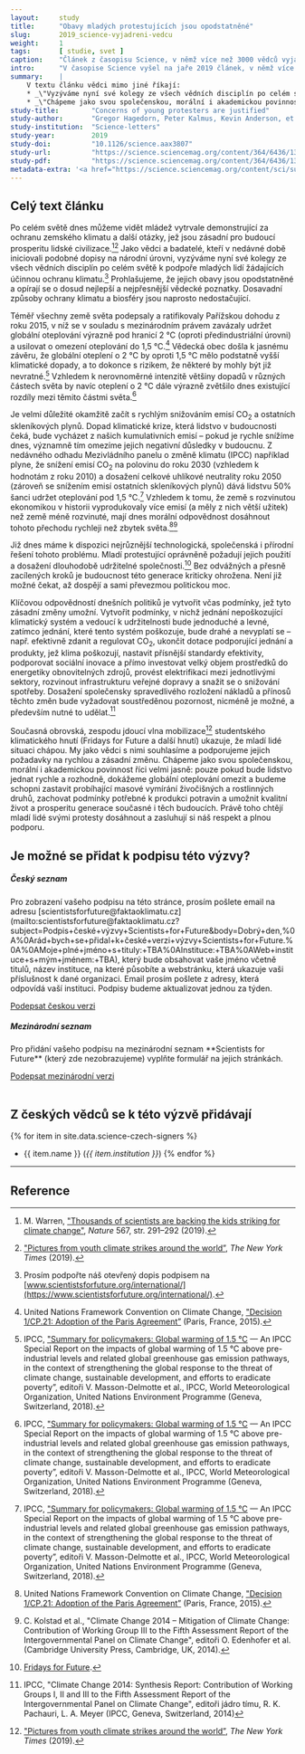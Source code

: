 ```yaml
---
layout:     study
title:      "Obavy mladých protestujících jsou opodstatněné"
slug:       2019_science-vyjadreni-vedcu
weight:     1
tags:       [ studie, svet ]
caption:    "Článek z časopisu Science, v němž více než 3000 vědců vyjádřilo podporu hnutím za záchranu klimatu."
intro:      "V časopise Science vyšel na jaře 2019 článek, v němž více než 3000 světových vědců a akademiků vyjádřilo podporu hnutím za záchranu klimatu. Samotný text článku je krátký, ale jeho příloha obsahuje 51 stran plných podpisů vědců z celého světa."
summary:    |
    V textu článku vědci mimo jiné říkají:
    * _\"Vyzýváme nyní své kolegy ze všech vědních disciplín po celém světě k podpoře mladých lidí žádajících účinnou ochranu klimatu. Prohlašujeme, že jejich obavy jsou opodstatněné a opírají se o dosud nejlepší a nejpřesnější vědecké poznatky. Dosavadní způsoby ochrany klimatu a biosféry jsou naprosto nedostačující.\"_
    * _\"Chápeme jako svou společenskou, morální i akademickou povinnost říci velmi jasně: pouze pokud bude lidstvo jednat rychle a rozhodně, dokážeme globální oteplování omezit a budeme schopni zastavit probíhající masové vymírání živočišných a rostlinných druhů, zachovat podmínky potřebné k produkci potravin a umožnit kvalitní život a prosperitu generace současné i těch budoucích. Právě toho chtějí mladí lidé svými protesty dosáhnout a zasluhují si náš respekt a plnou podporu.\"_
study-title:        "Concerns of young protesters are justified"
study-author:       "Gregor Hagedorn, Peter Kalmus, Kevin Anderson, et al."
study-institution:  "Science-letters"
study-year:         2019
study-doi:          "10.1126/science.aax3807"
study-url:          "https://science.sciencemag.org/content/364/6436/139.2"
study-pdf:          "https://science.sciencemag.org/content/364/6436/139.2.full.pdf"
metadata-extra: '<a href="https://science.sciencemag.org/content/sci/suppl/2019/04/10/364.6436.139-b.DC1/aax3807-Hagedorn-SM.pdf" id="study-link-3" class="btn btn-secondary">Příloha s podpisy (PDF)</a>'
---
```

## Celý text článku

Po celém světě dnes můžeme vidět mládež vytrvale demonstrující za ochranu zemského klimatu a další otázky, jež jsou zásadní pro budoucí prosperitu lidské civilizace.[^1][^2] Jako vědci a badatelé, kteří v nedávné době iniciovali podobné dopisy na národní úrovni, vyzýváme nyní své kolegy ze všech vědních disciplín po celém světě k podpoře mladých lidí žádajících účinnou ochranu klimatu.[^3] Prohlašujeme, že jejich obavy jsou opodstatněné a opírají se o dosud nejlepší a nejpřesnější vědecké poznatky. Dosavadní způsoby ochrany klimatu a biosféry jsou naprosto nedostačující.

Téměř všechny země světa podepsaly a ratifikovaly Pařížskou dohodu z roku 2015, v níž se v souladu s mezinárodním právem zavázaly udržet globální oteplování výrazně pod hranicí 2 °C (oproti předindustriální úrovni) a usilovat o omezení oteplování do 1,5 °C.[^4] Vědecká obec došla k jasnému závěru, že globální oteplení o 2 °C by oproti 1,5 °C mělo podstatně vyšší klimatické dopady, a to dokonce s rizikem, že některé by mohly být již nevratné.[^5] Vzhledem k nerovnoměrné intenzitě většiny dopadů v různých částech světa by navíc oteplení o 2 °C dále výrazně zvětšilo dnes existující rozdíly mezi těmito částmi světa.[^5]

Je velmi důležité okamžitě začít s rychlým snižováním emisí CO<sub>2</sub> a ostatních skleníkových plynů. Dopad klimatické krize, která lidstvo v budoucnosti čeká, bude vycházet z našich kumulativních emisí &ndash; pokud je rychle snížíme dnes, významně tím omezíme jejich negativní důsledky v budoucnu. Z nedávného odhadu Mezivládního panelu o změně klimatu (IPCC) například plyne, že snížení emisí CO<sub>2</sub> na polovinu do roku 2030 (vzhledem k hodnotám z roku 2010) a dosažení celkové uhlíkové neutrality roku 2050 (zároveň se snížením emisí ostatních skleníkových plynů) dává lidstvu 50% šanci udržet oteplování pod 1,5 °C.[^5] Vzhledem k tomu, že země s rozvinutou ekonomikou v historii vyprodukovaly více emisí (a měly z nich větší užitek) než země méně rozvinuté, mají dnes morální odpovědnost dosáhnout tohoto přechodu rychleji než zbytek světa.[^4][^6]

Již dnes máme k dispozici nejrůznější technologická, společenská i přírodní řešení tohoto problému. Mladí protestující oprávněně požadují jejich použití a dosažení dlouhodobě udržitelné společnosti.[^7] Bez odvážných a přesně zacílených kroků je budoucnost této generace kriticky ohrožena. Není již možné čekat, až dospějí a sami převezmou politickou moc.

Klíčovou odpovědností dnešních politiků je vytvořit včas podmínky, jež tyto zásadní změny umožní. Vytvořit podmínky, v nichž jednání nepoškozující klimatický systém a vedoucí k udržitelnosti bude jednoduché a levné, zatímco jednání, které tento systém poškozuje, bude drahé a nevyplatí se &ndash; např. efektivně zdanit a regulovat CO<sub>2</sub>, ukončit dotace podporující jednání a produkty, jež klima poškozují, nastavit přísnější standardy efektivity, podporovat sociální inovace a přímo investovat velký objem prostředků do energetiky obnovitelných zdrojů, provést elektrifikaci mezi jednotlivými sektory, rozvinout infrastrukturu veřejné dopravy a snažit se o snižování spotřeby. Dosažení společensky spravedlivého rozložení nákladů a přínosů těchto změn bude vyžadovat soustředěnou pozornost, nicméně je možné, a především nutné to udělat.[^8]

Současná obrovská, zespodu jdoucí vlna mobilizace[^2] studentského klimatického hnutí (Fridays for Future a další hnutí) ukazuje, že mladí lidé situaci chápou. My jako vědci s nimi souhlasíme a podporujeme jejich požadavky na rychlou a zásadní změnu. Chápeme jako svou společenskou, morální i akademickou povinnost říci velmi jasně: pouze pokud bude lidstvo jednat rychle a rozhodně, dokážeme globální oteplování omezit a budeme schopni zastavit probíhající masové vymírání živočišných a rostlinných druhů, zachovat podmínky potřebné k produkci potravin a umožnit kvalitní život a prosperitu generace současné i těch budoucích. Právě toho chtějí mladí lidé svými protesty dosáhnout a zasluhují si náš respekt a plnou podporu.

## Je možné se přidat k podpisu této výzvy?

<div class="row justify-content-md-center">
    <div class="col-12 col-sm-6 homepage-card">
        <div class="card-body">
            <h5>Český seznam</h5>
            <p class="card-text" markdown="1">Pro zobrazení vašeho podpisu na této stránce, prosím pošlete email na adresu [scientistsforfuture@faktaoklimatu.cz](mailto:scientistsforfuture@faktaoklimatu.cz?subject=Podpis+české+výzvy+Scientists+for+Future&body=Dobrý+den,%0A%0Arád+bych+se+přidal+k+české+verzi+výzvy+Scientists+for+Future.%0A%0AMoje+plné+jméno+s+tituly:+TBA%0AInstituce:+TBA%0AWeb+instituce+s+mým+jménem:+TBA), který bude obsahovat vaše jméno včetně titulů, název instituce, na které působíte a webstránku, která ukazuje vaši příslušnost k dané organizaci. Email prosím pošlete z adresy, která odpovídá vaší instituci. Podpisy budeme aktualizovat jednou za týden.</p>
            <a class="btn btn-primary btn-block" href="mailto:scientistsforfuture@faktaoklimatu.cz?subject=Podpis+české+výzvy+Scientists+for+Future&body=Dobrý+den,%0A%0Arád+bych+se+přidal+k+české+verzi+výzvy+Scientists+for+Future.%0A%0AMoje+plné+jméno+s+tituly:+TBA%0AInstituce:+TBA%0AWeb+instituce+s+mým+jménem:+TBA"><i class="fas fa-fw fa-map-marker-alt"></i> Podepsat českou verzi</a>
        </div>
    </div>
    <div class="col-12 col-sm-6 homepage-card">
        <div class="card-body">
            <h5>Mezinárodní seznam</h5>
            <p class="card-text" markdown="1">Pro přidání vašeho podpisu na mezinárodní seznam **Scientists for Future** (který zde nezobrazujeme) vyplňte formulář na jejich stránkách.</p>
            <a class="btn btn-primary btn-block" href="https://www.scientistsforfuture.org/international"><i class="fas fa-fw fa-globe"></i> Podepsat mezinárodní verzi</a>
        </div>
    </div>
</div>
<br/>

## Z českých vědců se k této výzvě přidávají

{% for item in site.data.science-czech-signers %}
* {{ item.name }} (_{{ item.institution }}_)
{% endfor %}

---

## Reference

[^1]: M. Warren, ["Thousands of scientists are backing the kids striking for climate change"](https://www.nature.com/articles/d41586-019-00861-z), _Nature_ 567, str. 291–292 (2019).
[^2]: ["Pictures from youth climate strikes around the world”](https://www.nytimes.com/2019/03/15/climate/climate-school-strikes.html), _The New York Times_ (2019).
[^3]: Prosím podpořte náš otevřený dopis podpisem na [www.scientistsforfuture.org/international/](https://www.scientistsforfuture.org/international/).
[^4]: United Nations Framework Convention on Climate Change, ["Decision 1/CP.21: Adoption of the Paris Agreement”](https://unfccc.int/files/essential_background/convention/application/pdf/english_paris_agreement.pdf) (Paris, France, 2015).
[^5]: IPCC, ["Summary for policymakers: Global warming of 1.5 °C](https://www.ipcc.ch/report/sr15) — An IPCC Special Report on the impacts of global warming of 1.5 °C above pre-industrial levels and related global greenhouse gas emission pathways, in the context of strengthening the global response to the threat of climate change, sustainable development, and efforts to eradicate poverty”, editoři V. Masson-Delmotte et al., IPCC, World Meteorological Organization, United Nations Environment Programme (Geneva, Switzerland, 2018).
[^6]: C. Kolstad et al., "Climate Change 2014 – Mitigation of Climate Change: Contribution of Working Group III to the Fifth Assessment Report of the Intergovernmental Panel on Climate Change", editoři O. Edenhofer et al. (Cambridge University Press, Cambridge, UK, 2014).
[^7]: [Fridays for Future](https://www.fridaysforfuture.org).
[^8]: IPCC, "Climate Change 2014: Synthesis Report: Contribution of Working Groups I, II and III to the Fifth Assessment Report of the Intergovernmental Panel on Climate Change", editoři jádro tímu, R. K. Pachauri, L. A. Meyer (IPCC, Geneva, Switzerland, 2014)
